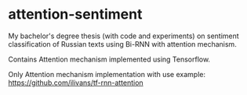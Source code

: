 # attention-sentiment
My bachelor's degree thesis (with code and experiments) on sentiment classification of Russian texts using Bi-RNN with attention mechanism.

Contains Attention mechanism implemented using Tensorflow.

Only Attention mechanism implementation with use example: https://github.com/ilivans/tf-rnn-attention
